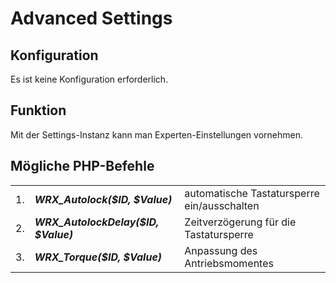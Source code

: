 <!DOCTYPE html>
<html lang="de">
  <head>
    <meta charset="utf-8">
	<meta name="viewport" content="width=device-width">
  </head>

  <body>
	<h1>Advanced Settings</h1>
	<h2>Konfiguration</h2>
	Es ist keine Konfiguration erforderlich.
	<h2>Funktion</h2>
	Mit der Settings-Instanz kann man Experten-Einstellungen vornehmen.
	<h2>Mögliche PHP-Befehle</h2>
	<table>
	  <tr>
		<td>1.</td>
		<td><b><i>WRX_Autolock($ID, $Value)</i></b></td>
		<td>automatische Tastatursperre ein/ausschalten</td>
	  </tr>
	  <tr>
		<td>2.</td>
		<td><b><i>WRX_AutolockDelay($ID, $Value)</i></b></td>
		<td>Zeitverzögerung für die Tastatursperre</td>
	  </tr>
	  <tr>
		<td>3.</td>
		<td><b><i>WRX_Torque($ID, $Value)</i></b></td>
		<td>Anpassung des Antriebsmomentes</td>
	  </tr>
	</table>
  </body>
</html>

